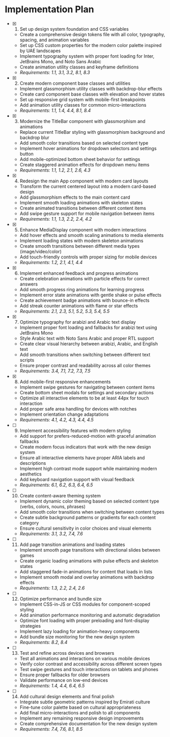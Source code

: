 # Implementation Plan

- [x] 1. Set up design system foundation and CSS variables
  - Create a comprehensive design tokens file with all color, typography, spacing, and animation variables
  - Set up CSS custom properties for the modern color palette inspired by UAE landscapes
  - Implement typography system with proper font loading for Inter, JetBrains Mono, and Noto Sans Arabic
  - Create animation utility classes and keyframe definitions
  - _Requirements: 1.1, 3.1, 3.2, 8.1, 8.3_

- [x] 2. Create modern component base classes and utilities
  - Implement glassmorphism utility classes with backdrop-blur effects
  - Create card component base classes with elevation and hover states
  - Set up responsive grid system with mobile-first breakpoints
  - Add animation utility classes for common micro-interactions
  - _Requirements: 1.1, 1.4, 4.4, 8.1, 8.4_

- [x] 3. Modernize the TitleBar component with glassmorphism and animations
  - Replace current TitleBar styling with glassmorphism background and backdrop blur
  - Add smooth color transitions based on selected content type
  - Implement hover animations for dropdown selectors and settings button
  - Add mobile-optimized bottom sheet behavior for settings
  - Create staggered animation effects for dropdown menu items
  - _Requirements: 1.1, 1.2, 2.1, 2.6, 4.3_

- [x] 4. Redesign the main App component with modern card layouts
  - Transform the current centered layout into a modern card-based design
  - Add glassmorphism effects to the main content card
  - Implement smooth loading animations with skeleton states
  - Create animated transitions between different content items
  - Add swipe gesture support for mobile navigation between items
  - _Requirements: 1.1, 1.3, 2.2, 2.4, 4.2_

- [x] 5. Enhance MediaDisplay component with modern interactions
  - Add hover effects and smooth scaling animations to media elements
  - Implement loading states with modern skeleton animations
  - Create smooth transitions between different media types (image/video/color)
  - Add touch-friendly controls with proper sizing for mobile devices
  - _Requirements: 1.2, 2.1, 4.1, 4.4_

- [x] 6. Implement enhanced feedback and progress animations
  - Create celebration animations with particle effects for correct answers
  - Add smooth progress ring animations for learning progress
  - Implement error state animations with gentle shake or pulse effects
  - Create achievement badge animations with bounce-in effects
  - Add streak counter animations with flame or star effects
  - _Requirements: 2.1, 2.3, 5.1, 5.2, 5.3, 5.4, 5.5_

- [x] 7. Optimize typography for arabizi and Arabic text display
  - Implement proper font loading and fallbacks for arabizi text using JetBrains Mono
  - Style Arabic text with Noto Sans Arabic and proper RTL support
  - Create clear visual hierarchy between arabizi, Arabic, and English text
  - Add smooth transitions when switching between different text scripts
  - Ensure proper contrast and readability across all color themes
  - _Requirements: 3.4, 7.1, 7.2, 7.3, 7.5_

- [x] 8. Add mobile-first responsive enhancements
  - Implement swipe gestures for navigating between content items
  - Create bottom sheet modals for settings and secondary actions
  - Optimize all interactive elements to be at least 44px for touch interaction
  - Add proper safe area handling for devices with notches
  - Implement orientation change adaptations
  - _Requirements: 4.1, 4.2, 4.3, 4.4, 4.5_

- [ ] 9. Implement accessibility features with modern styling
  - Add support for prefers-reduced-motion with graceful animation fallbacks
  - Create modern focus indicators that work with the new design system
  - Ensure all interactive elements have proper ARIA labels and descriptions
  - Implement high contrast mode support while maintaining modern aesthetics
  - Add keyboard navigation support with visual feedback
  - _Requirements: 6.1, 6.2, 6.3, 6.4, 6.5_

- [ ] 10. Create content-aware theming system
  - Implement dynamic color theming based on selected content type (verbs, colors, nouns, phrases)
  - Add smooth color transitions when switching between content types
  - Create subtle background patterns or gradients for each content category
  - Ensure cultural sensitivity in color choices and visual elements
  - _Requirements: 3.1, 3.2, 7.4, 7.6_

- [ ] 11. Add page transition animations and loading states
  - Implement smooth page transitions with directional slides between games
  - Create organic loading animations with pulse effects and skeleton states
  - Add staggered fade-in animations for content that loads in lists
  - Implement smooth modal and overlay animations with backdrop effects
  - _Requirements: 1.3, 2.2, 2.4, 2.6_

- [ ] 12. Optimize performance and bundle size
  - Implement CSS-in-JS or CSS modules for component-scoped styling
  - Add animation performance monitoring and automatic degradation
  - Optimize font loading with proper preloading and font-display strategies
  - Implement lazy loading for animation-heavy components
  - Add bundle size monitoring for the new design system
  - _Requirements: 8.2, 8.4_

- [ ] 13. Test and refine across devices and browsers
  - Test all animations and interactions on various mobile devices
  - Verify color contrast and accessibility across different screen types
  - Test swipe gestures and touch interactions on tablets and phones
  - Ensure proper fallbacks for older browsers
  - Validate performance on low-end devices
  - _Requirements: 1.4, 4.4, 6.4, 6.5_

- [ ] 14. Add cultural design elements and final polish
  - Integrate subtle geometric patterns inspired by Emirati culture
  - Fine-tune color palette based on cultural appropriateness
  - Add final micro-interactions and polish to all components
  - Implement any remaining responsive design improvements
  - Create comprehensive documentation for the new design system
  - _Requirements: 7.4, 7.6, 8.1, 8.5_